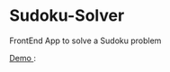 # Sudoku-Solver
FrontEnd App to solve a Sudoku problem

<a href="https://shashankbhat10.github.io/Sudoku-Solver/"> Demo </a>:
